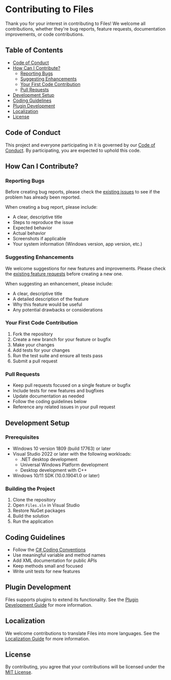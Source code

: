 # Contributing to Files

Thank you for your interest in contributing to Files! We welcome all contributions, whether they're bug reports, feature requests, documentation improvements, or code contributions.

## Table of Contents

- [Code of Conduct](#code-of-conduct)
- [How Can I Contribute?](#how-can-i-contribute)
  - [Reporting Bugs](#reporting-bugs)
  - [Suggesting Enhancements](#suggesting-enhancements)
  - [Your First Code Contribution](#your-first-code-contribution)
  - [Pull Requests](#pull-requests)
- [Development Setup](#development-setup)
- [Coding Guidelines](#coding-guidelines)
- [Plugin Development](#plugin-development)
- [Localization](#localization)
- [License](#license)

## Code of Conduct

This project and everyone participating in it is governed by our [Code of Conduct](CODE_OF_CONDUCT.md). By participating, you are expected to uphold this code.

## How Can I Contribute?

### Reporting Bugs

Before creating bug reports, please check the [existing issues](https://github.com/files-community/Files/issues) to see if the problem has already been reported.

When creating a bug report, please include:
- A clear, descriptive title
- Steps to reproduce the issue
- Expected behavior
- Actual behavior
- Screenshots if applicable
- Your system information (Windows version, app version, etc.)

### Suggesting Enhancements

We welcome suggestions for new features and improvements. Please check the [existing feature requests](https://github.com/files-community/Files/issues?q=is%3Aissue+is%3Aopen+label%3Aenhancement) before creating a new one.

When suggesting an enhancement, please include:
- A clear, descriptive title
- A detailed description of the feature
- Why this feature would be useful
- Any potential drawbacks or considerations

### Your First Code Contribution

1. Fork the repository
2. Create a new branch for your feature or bugfix
3. Make your changes
4. Add tests for your changes
5. Run the test suite and ensure all tests pass
6. Submit a pull request

### Pull Requests

- Keep pull requests focused on a single feature or bugfix
- Include tests for new features and bugfixes
- Update documentation as needed
- Follow the coding guidelines below
- Reference any related issues in your pull request

## Development Setup

### Prerequisites

- Windows 10 version 1809 (build 17763) or later
- Visual Studio 2022 or later with the following workloads:
  - .NET desktop development
  - Universal Windows Platform development
  - Desktop development with C++
- Windows 10/11 SDK (10.0.19041.0 or later)

### Building the Project

1. Clone the repository
2. Open `Files.sln` in Visual Studio
3. Restore NuGet packages
4. Build the solution
5. Run the application

## Coding Guidelines

- Follow the [C# Coding Conventions](https://docs.microsoft.com/en-us/dotnet/csharp/fundamentals/coding-style/coding-conventions)
- Use meaningful variable and method names
- Add XML documentation for public APIs
- Keep methods small and focused
- Write unit tests for new features

## Plugin Development

Files supports plugins to extend its functionality. See the [Plugin Development Guide](PLUGINS_README.md) for more information.

## Localization

We welcome contributions to translate Files into more languages. See the [Localization Guide](LOCALIZATION_GUIDE.md) for more information.

## License

By contributing, you agree that your contributions will be licensed under the [MIT License](LICENSE).
